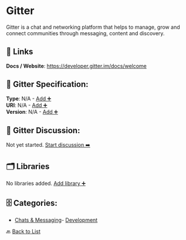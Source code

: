 # Gitter

Gitter is a chat and networking platform that helps to manage, grow and connect communities through messaging, content and discovery.

##  🔗 Links
**Docs / Website**: https://developer.gitter.im/docs/welcome

## 🧬 Gitter Specification:
**Type**: N/A - [Add ➕](https://github.com/apis-list/apis-list/edit/main/apis.yaml#L8077)  
**URI**: N/A - [Add ➕](https://github.com/apis-list/apis-list/edit/main/apis.yaml#L8077)  
**Version**: N/A - [Add ➕](https://github.com/apis-list/apis-list/edit/main/apis.yaml#L8077)

## 💬 Gitter Discussion:
Not yet started. [Start discussion ➡️](https://github.com/apis-list/apis-list/discussions/new)

## 🗂️ Libraries

No libraries added. [Add library ➕](https://github.com/apis-list/apis-list/edit/main/apis.yaml#L8077)    


## 🗄️ Categories:
- [Chats & Messaging](https://github.com/apis-list/apis-list#chats--messaging-)- [Development](https://github.com/apis-list/apis-list#development-)

🔙  [Back to List](https://github.com/apis-list/apis-list)
